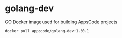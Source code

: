 # golang-dev

GO Docker image used for building AppsCode projects

```console
docker pull appscode/golang-dev:1.20.1
```
